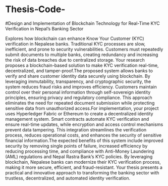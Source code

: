 # Thesis-Code-
#Design and Implementation of Blockchain Technology for Real-Time KYC Verification in Nepal’s Banking Sector

Explores how blockchain can enhance Know Your Customer (KYC) verification in Nepalese banks. Traditional KYC processes are slow, inefficient, and prone to security vulnerabilities. Customers must repeatedly submit documents to multiple banks, creating redundancy and increasing the risk of data breaches due to centralized storage. Your research proposes a blockchain-based solution to make KYC verification real-time, decentralized, and tamper-proof.The proposed system allows banks to verify and share customer identity data securely using blockchain. By leveraging immutability, transparency, and cryptographic security, the system reduces fraud risks and improves efficiency. Customers maintain control over their personal information through self-sovereign identity principles, ensuring privacy and regulatory compliance. This approach eliminates the need for repeated document submission while protecting sensitive data from unauthorized access.For implementation, your project uses Hyperledger Fabric or Ethereum to create a decentralized identity management system. Smart contracts automate KYC verification and ensure real-time updates, while encryption and access control mechanisms prevent data tampering. This integration streamlines the verification process, reduces operational costs, and enhances the security of sensitive financial information.The expected benefits of this system include improved security by removing single points of failure, increased efficiency by reducing processing time, and compliance with Anti-Money Laundering (AML) regulations and Nepal Rastra Bank’s KYC policies. By leveraging blockchain, Nepalese banks can modernize their KYC verification process, making it more secure, efficient, and fraud-resistant. Your thesis presents a practical and innovative approach to transforming the banking sector with trustless, decentralized, and automated identity verification.
